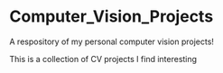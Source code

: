 # Computer_Vision_Projects

A respository of my personal computer vision projects!

This is a collection of CV projects I find interesting

